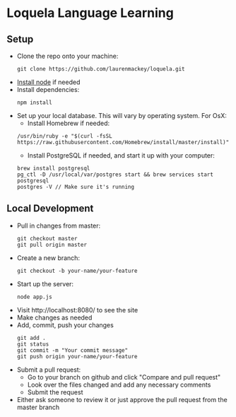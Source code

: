 # Loquela Language Learning

## Setup
- Clone the repo onto your machine:
    ```
    git clone https://github.com/laurenmackey/loquela.git
    ```
- [Install node](https://nodejs.org/en/) if needed
- Install dependencies:
    ```
    npm install
    ```
- Set up your local database. This will vary by operating system. For OsX:
    - Install Homebrew if needed:
    ```
    /usr/bin/ruby -e "$(curl -fsSL https://raw.githubusercontent.com/Homebrew/install/master/install)"
    ```
    - Install PostgreSQL if needed, and start it up with your computer:
    ```
    brew install postgresql
    pg_ctl -D /usr/local/var/postgres start && brew services start postgresql
    postgres -V // Make sure it's running
    ```

## Local Development
- Pull in changes from master:
    ```
    git checkout master
    git pull origin master
    ```
- Create a new branch:
    ```
    git checkout -b your-name/your-feature
    ```
- Start up the server:
    ```
    node app.js
    ```
- Visit http://localhost:8080/ to see the site
- Make changes as needed
- Add, commit, push your changes
    ```
    git add .
    git status
    git commit -m "Your commit message"
    git push origin your-name/your-feature
    ```
- Submit a pull request: 
    - Go to your branch on github and click "Compare and pull request"
    - Look over the files changed and add any necessary comments
    - Submit the request
- Either ask someone to review it or just approve the pull request from the master branch
